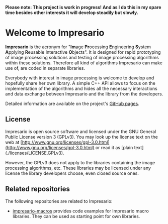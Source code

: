 **Please note: This project is work in progress! 
And as I do this in my spare time besides other 
interests it will develop steadily but slowly.**

# Welcome to Impresario
**Impresario** is the acronym for "**Im**age **Pr**ocessing **E**ngineering **S**ystem **A**pplying **R**eusable 
**I**nteractive **O**bjects".
It is designed for rapid prototyping of image processing solutions and testing of image processing algorithms
within these solutions. Therefore all kind of algorithms Impresario can make use of, are coded in separate libraries.

Everybody with interest in image processing is welcome to develop and hopefully share her own library. A simple C++ API 
allows to focus on the implementation of the algorithms and hides all the necessary interactions and data exchange between 
Impresario and the library from the developers.

Detailed information are available on the project's [GitHub pages](http://llibuda.github.io/impresario/web/index.html).

## License
Impresario is open source software and licensed under the GNU General Public License version 3 (GPLv3). You may look up the license text 
on the web at [http://www.gnu.org/licenses/gpl-3.0.html](http://www.gnu.org/licenses/gpl-3.0.html) or read it as [plain text]
(./licenses/LICENSE.GPLv3).

However, the GPLv3 does not apply to the libraries containing the image processing algorithms, etc. These libraries
may be licensed under any license the library developers choose, even closed source ones. 

## Related repositories
The following repositories are related to Impresario:
* [impresario-macros](https://github.com/llibuda/impresario-macros) provides code examples for Impresario macro libraries. 
  They can be used as starting point for own libraries.
  
  

